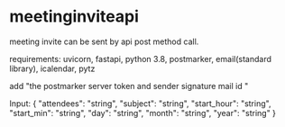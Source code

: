 # meetinginviteapi

meeting invite can be sent by api post method call. 

requirements: uvicorn, fastapi, python 3.8, postmarker, email(standard library), icalendar, pytz

add "the postmarker server token and sender signature mail id "


Input: 
{
  "attendees": "string",
  "subject": "string",
  "start_hour": "string",
  "start_min": "string",
  "day": "string",
  "month": "string",
  "year": "string"
}